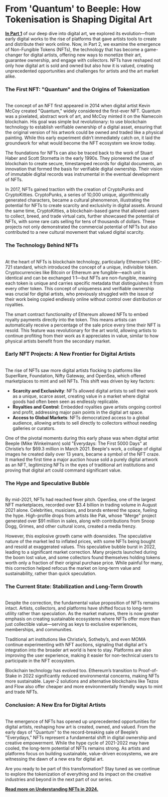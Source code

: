 # From 'Quantum' to Beeple: How Tokenisation is Shaping Digital Art

[**In Part 1**](digital-art-a-brief-history.md) of our deep dive into digital art, we explored its evolution—from early digital works to the rise of platforms that gave artists tools to create and distribute their work online. Now, in Part 2, we examine the emergence of Non-Fungible Tokens (NFTs), the technology that has become a game-changer for digital artists, offering new ways to monetize their art, guarantee ownership, and engage with collectors. NFTs have reshaped not only how digital art is sold and owned but also how it is valued, creating unprecedented opportunities and challenges for artists and the art market alike.

### **The First NFT: "Quantum" and the Origins of Tokenization**

\
The concept of an NFT first appeared in 2014 when digital artist Kevin McCoy created "Quantum," widely considered the first-ever NFT. Quantum was a pixelated, abstract work of art, and McCoy minted it on the Namecoin blockchain. His goal was simple but revolutionary: to use blockchain technology to establish verifiable ownership of a digital asset, ensuring that the original version of his artwork could be owned and traded like a physical painting. While this early experiment didn’t immediately catch on, it laid the groundwork for what would become the NFT ecosystem we know today.

The foundations for NFTs can also be traced back to the work of Stuart Haber and Scott Stornetta in the early 1990s. They pioneered the use of blockchain to create secure, timestamped records for digital documents, an innovation that formed the basis for verifiable digital ownership. Their vision of immutable digital records was instrumental in the eventual development of NFTs.

In 2017, NFTs gained traction with the creation of CryptoPunks and CryptoKitties. CryptoPunks, a series of 10,000 unique, algorithmically generated characters, became a cultural phenomenon, illustrating the potential for NFTs to create scarcity and exclusivity in digital assets. Around the same time, CryptoKitties, a blockchain-based game that allowed users to collect, breed, and trade virtual cats, further showcased the potential of NFTs, with some rare cats selling for tens of thousands of dollars. These projects not only demonstrated the commercial potential of NFTs but also contributed to a new cultural movement that valued digital scarcity.

### **The Technology Behind NFTs**

\
At the heart of NFTs is blockchain technology, particularly Ethereum's ERC-721 standard, which introduced the concept of a unique, indivisible token. Cryptocurrencies like Bitcoin or Ethereum are fungible—each unit is identical and can be exchanged 1:1—but NFTs are non-fungible, meaning each token is unique and carries specific metadata that distinguishes it from every other token. This concept of uniqueness and verifiable ownership was crucial for digital artists, who previously struggled with the issue of their work being copied endlessly online without control over distribution or royalties.

The smart contract functionality of Ethereum allowed NFTs to embed royalty payments directly into the token. This means artists can automatically receive a percentage of the sale price every time their NFT is resold. This feature was revolutionary for the art world, allowing artists to continue profiting from their work as it appreciates in value, similar to how physical artists benefit from the secondary market.

### **Early NFT Projects: A New Frontier for Digital Artists**

\
The rise of NFTs saw more digital artists flocking to platforms like SuperRare, Foundation, Nifty Gateway, and OpenSea, which offered marketplaces to mint and sell NFTs. This shift was driven by key factors:

* **Scarcity and Exclusivity**: NFTs allowed digital artists to sell their work as a unique, scarce asset, creating value in a market where digital goods had often been seen as endlessly replicable.
* **Royalties and Control**: Embedded royalties gave artists ongoing control and profit, addressing major pain points in the digital art space.
* **Access to Global Markets**: NFTs democratized access to a global audience, allowing artists to sell directly to collectors without needing galleries or curators.

One of the pivotal moments during this early phase was when digital artist Beeple (Mike Winkelmann) sold "Everydays: The First 5000 Days" at Christie’s for $69.3 million in March 2021. Beeple's work, a collage of digital images he created daily over 13 years, became a symbol of the NFT craze. It marked the first time a major auction house sold a purely digital artwork as an NFT, legitimizing NFTs in the eyes of traditional art institutions and proving that digital art could command significant value.

### **The Hype and Speculative Bubble**

\
By mid-2021, NFTs had reached fever pitch. OpenSea, one of the largest NFT marketplaces, recorded over $3.4 billion in trading volume in August 2021 alone. Celebrities, musicians, and brands entered the space, fueling the hype. High-profile drops from artists like Pak, whose "Merge" project generated over $91 million in sales, along with contributions from Snoop Dogg, Grimes, and other cultural icons, created a media frenzy.

However, this explosive growth came with downsides. The speculative nature of the market led to inflated prices, with some NFTs being bought and resold at exaggerated values. This speculative bubble burst in 2022, leading to a significant market correction. Many projects launched during the boom lost value, and some collectors found themselves holding tokens worth only a fraction of their original purchase price. While painful for many, this correction helped refocus the market on long-term value and sustainability, rather than quick speculation.

### **The Current State: Stabilization and Long-Term Growth**

\
Despite the correction, the fundamental value proposition of NFTs remains intact. Artists, collectors, and platforms have shifted focus to long-term utility rather than speculation. As the market matures, there is now greater emphasis on creating sustainable ecosystems where NFTs offer more than just collectible value—serving as keys to exclusive experiences, memberships, and communities.

Traditional art institutions like Christie’s, Sotheby’s, and even MOMA continue experimenting with NFT auctions, signaling that digital art's integration into the broader art world is here to stay. Platforms are also improving the user experience, making it easier for non-technical users to participate in the NFT ecosystem.

Blockchain technology has evolved too. Ethereum’s transition to Proof-of-Stake in 2022 significantly reduced environmental concerns, making NFTs more sustainable. Layer-2 solutions and alternative blockchains like Tezos and Flow also offer cheaper and more environmentally friendly ways to mint and trade NFTs.

### **Conclusion: A New Era for Digital Artists**

\
The emergence of NFTs has opened up unprecedented opportunities for digital artists, reshaping how art is created, owned, and valued. From the early days of "Quantum" to the record-breaking sale of Beeple’s "Everydays," NFTs represent a fundamental shift in digital ownership and creative empowerment. While the hype cycle of 2021-2022 may have cooled, the long-term potential of NFTs remains strong. As artists and platforms focus on building sustainable, value-driven ecosystems, we are witnessing the dawn of a new era for digital art.

Are you ready to be part of this transformation? Stay tuned as we continue to explore the tokenization of everything and its impact on the creative industries and beyond in the next part of our series.

[**Read more on Understanding NFTs in 2024.**](understanding-nfts-in-2024.md)
